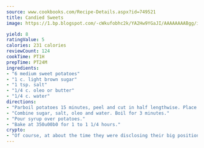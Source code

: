 ```yaml
---
source: www.cookbooks.com/Recipe-Details.aspx?id=749521
title: Candied Sweets
image: https://1.bp.blogspot.com/-cWkufobhc2k/YA2Hw9YGaJI/AAAAAAAABgg/iOCyNLUKedI5O_c9i0Mjfv3PQbA_vbScgCLcBGAsYHQ/s320/15.png

yield: 8
ratingValue: 5
calories: 231 calories
reviewCount: 124
cookTime: PT1H
prepTime: PT24M
ingredients:
- "6 medium sweet potatoes"
- "1 c. light brown sugar"
- "1 tsp. salt"
- "1/4 c. oleo or butter"
- "1/4 c. water"
directions:
- "Parboil potatoes 15 minutes, peel and cut in half lengthwise. Place in a baking dish."
- "Combine sugar, salt, oleo and water. Boil for 3 minutes."
- "Pour syrup over potatoes."
- "Bake at 350u00b0 for 1 to 1 1/4 hours."
crypto:
- "Of course, at about the time they were disclosing their big position, Bitcoin started to crash."
---
```

